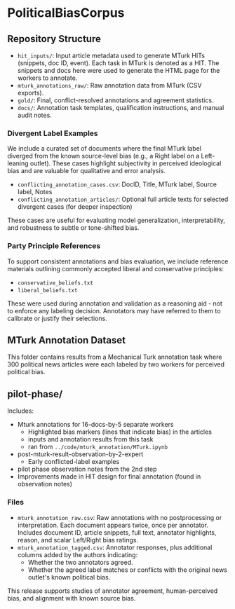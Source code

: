 # PoliticalBiasCorpus

## Repository Structure

- `hit_inputs/`: Input article metadata used to generate MTurk HITs (snippets, doc ID, event). Each task in MTurk is denoted as a HIT. The snippets and docs here were used to generate the HTML page for the workers to annotate.
- `mturk_annotations_raw/`: Raw annotation data from MTurk (CSV exports).
- `gold/`: Final, conflict-resolved annotations and agreement statistics.
- `docs/`: Annotation task templates, qualification instructions, and manual audit notes.

### Divergent Label Examples

We include a curated set of documents where the final MTurk label diverged from the known source-level bias (e.g., a Right label on a Left-leaning outlet). These cases highlight subjectivity in perceived ideological bias and are valuable for qualitative and error analysis.

- `conflicting_annotation_cases.csv`: DocID, Title, MTurk label, Source label, Notes
- `conflicting_annotation_articles/`: Optional full article texts for selected divergent cases (for deeper inspection)

These cases are useful for evaluating model generalization, interpretability, and robustness to subtle or tone-shifted bias.


### Party Principle References

To support consistent annotations and bias evaluation, we include reference materials outlining commonly accepted liberal and conservative principles:

- `conservative_beliefs.txt`
- `liberal_beliefs.txt`

These were used during annotation and validation as a reasoning aid - not to enforce any labeling decision. Annotators may have referred to them to calibrate or justify their selections.



## MTurk Annotation Dataset

This folder contains results from a Mechanical Turk annotation task where 300 political news articles were each labeled by two workers for perceived political bias.

## pilot-phase/
Includes:
- Mturk annotations for 16-docs-by-5 separate workers
  - Highlighted bias markers (lines that indicate bias) in the articles
  - inputs and annotation results from this task
  - ran from `../code/mturk_annotation/MTurk.ipynb`
- post-mturk-result-observation-by-2-expert
  - Early conflicted-label examples
- pilot phase observation notes from the 2nd step
- Improvements made in HIT design for final annotation (found in observation notes)


### Files

- `mturk_annotation_raw.csv`: Raw annotations with no postprocessing or interpretation. Each document appears twice, once per annotator. Includes document ID, article snippets, full text, annotator highlights, reason, and scalar Left/Right bias ratings.
- `mturk_annotation_tagged.csv`: Annotator responses, plus additional columns added by the authors indicating:
  - Whether the two annotators agreed.
  - Whether the agreed label matches or conflicts with the original news outlet's known political bias.

This release supports studies of annotator agreement, human-perceived bias, and alignment with known source bias.
